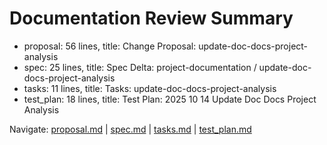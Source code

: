 # Documentation Review Summary

- proposal: 56 lines, title: Change Proposal: update-doc-docs-project-analysis
- spec: 25 lines, title: Spec Delta: project-documentation / update-doc-docs-project-analysis
- tasks: 11 lines, title: Tasks: update-doc-docs-project-analysis
- test_plan: 18 lines, title: Test Plan: 2025 10 14 Update Doc Docs Project Analysis

Navigate: [proposal.md](./proposal.md) | [spec.md](./spec.md) | [tasks.md](./tasks.md) | [test_plan.md](./test_plan.md)

